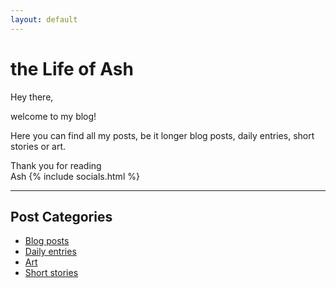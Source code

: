 ```yaml
---
layout: default
---
```


# the Life of Ash

Hey there,

welcome to my blog!

Here you can find all my posts, be it longer blog posts, daily entries, short stories or art.

Thank you for reading  
Ash {% include socials.html %}

---

## Post Categories

- [Blog posts](/blog/) 
- [Daily entries](/daily/)
- [Art](/art/)
- [Short stories](/story/)
